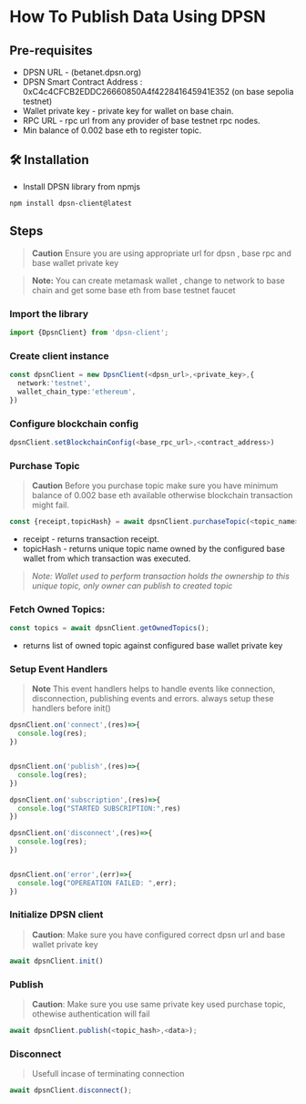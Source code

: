 # How To Publish Data Using DPSN

## Pre-requisites

- DPSN URL - (betanet.dpsn.org)
- DPSN Smart Contract Address : 0xC4c4CFCB2EDDC26660850A4f422841645941E352 (on base sepolia testnet)
- Wallet private key - private key for wallet on base chain.
- RPC URL - rpc url from any provider of base testnet rpc nodes.
- Min balance of 0.002 base eth to register topic.

## 🛠️ Installation

- Install DPSN library from npmjs

```shell
npm install dpsn-client@latest
```

## Steps

> **Caution** Ensure you are using appropriate url for dpsn , base rpc and base wallet private key

> **Note:** You can create metamask wallet , change to network to base chain and get some base eth from base testnet faucet

### Import the library

```ts
import {DpsnClient} from 'dpsn-client';
```

### Create client instance

```ts
const dpsnClient = new DpsnClient(<dpsn_url>,<private_key>,{
  network:'testnet',
  wallet_chain_type:'ethereum',
})
```

### Configure blockchain config

```ts
dpsnClient.setBlockchainConfig(<base_rpc_url>,<contract_address>)
```

### Purchase Topic
>
> **Caution** Before you purchase topic make sure you have minimum balance of 0.002 base eth available otherwise blockchain transaction might fail.

```ts
const {receipt,topicHash} = await dpsnClient.purchaseTopic(<topic_name>);
```
- receipt -  returns transaction receipt.
- topicHash - returns unique topic name owned by the configured base wallet from which transaction was executed.

 > *Note: Wallet used to perform transaction holds the ownership to this unique topic, only owner can publish to created topic*

### Fetch Owned Topics:
```ts
const topics = await dpsnClient.getOwnedTopics();
```
- returns list of owned topic against configured base wallet private key

### Setup Event Handlers
>
> **Note** This event handlers helps to handle events like connection, disconnection, publishing events and errors. always setup these handlers before init()

```ts
dpsnClient.on('connect',(res)=>{
  console.log(res);
})


dpsnClient.on('publish',(res)=>{
  console.log(res);
})

dpsnClient.on('subscription',(res)=>{
  console.log("STARTED SUBSCRIPTION:",res)
})

dpsnClient.on('disconnect',(res)=>{
  console.log(res);
})


dpsnClient.on('error',(err)=>{
  console.log("OPEREATION FAILED: ",err);
})

```

### Initialize DPSN client
>
> **Caution**: Make sure you have configured correct dpsn url and base wallet private key

```ts
await dpsnClient.init()
```

### Publish
>
> **Caution**: Make sure you use same private key used purchase topic, othewise authentication will fail

```ts
await dpsnClient.publish(<topic_hash>,<data>);
```

### Disconnect
>
> Usefull incase of terminating connection

```ts
await dpsnClient.disconnect();
```
